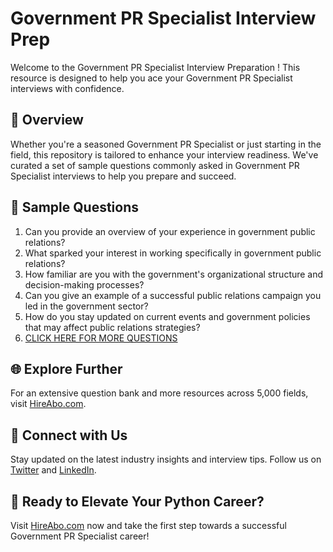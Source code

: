 # Government PR Specialist Interview Prep

Welcome to the Government PR Specialist Interview Preparation ! This resource is designed to help you ace your Government PR Specialist interviews with confidence.

## 🚀 Overview

Whether you're a seasoned Government PR Specialist or just starting in the field, this repository is tailored to enhance your interview readiness. We've curated a set of sample questions commonly asked in Government PR Specialist interviews to help you prepare and succeed.

## 📝 Sample Questions

1. Can you provide an overview of your experience in government public relations?
2. What sparked your interest in working specifically in government public relations?
3. How familiar are you with the government's organizational structure and decision-making processes?
4. Can you give an example of a successful public relations campaign you led in the government sector?
5. How do you stay updated on current events and government policies that may affect public relations strategies?
6. [CLICK HERE FOR MORE QUESTIONS](https://hireabo.com/job/8_1_40/Government%20PR%20Specialist)

## 🌐 Explore Further

For an extensive question bank and more resources across 5,000 fields, visit [HireAbo.com](https://www.hireabo.com).

## 📱 Connect with Us

Stay updated on the latest industry insights and interview tips. Follow us on [Twitter](https://twitter.com/hireabo) and [LinkedIn](https://www.linkedin.com/in/hire-abo-3609972a8/).

## 🚀 Ready to Elevate Your Python Career?

Visit [HireAbo.com](https://www.hireabo.com) now and take the first step towards a successful Government PR Specialist career!